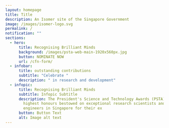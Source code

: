 ```yaml
---
layout: homepage
title: Title
description: An Isomer site of the Singapore Government
image: /images/isomer-logo.svg
permalink: /
notification: ""
sections:
  - hero:
      title: Recognising Brilliant Minds
      background: /images/psta-web-main-1920x560px.jpg
      button: NOMINATE NOW
      url: /cfn-form/
  - infobar:
      title: outstanding contributions
      subtitle: "Celebrate "
      description: " in research and development"
  - infopic:
      title: Recognising Brilliant Minds
      subtitle: Infopic Subtitle
      description: The President's Science and Technology Awards (PSTA) are the
        highest honours bestowed on exceptional research scientists and
        engineers in Singapore for their ex
      button: Button Text
      alt: Image alt text
---
```

